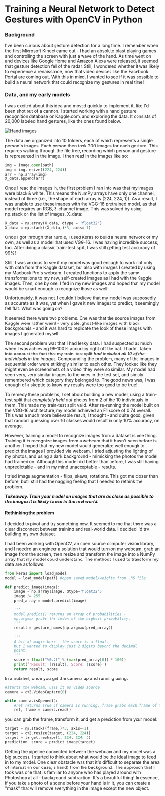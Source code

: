 # Training a Neural Network to Detect Gestures with OpenCV in Python

### Background

I've been curious about gesture detection for a long time. I remember when the first Microsoft Kinect came out -  I had an absolute blast playing games and controlling the screen with just a wave of the hand. As time went on and devices like Google Home and Amazon Alexa were released, it seemed that gesture detection fell of the radar. Still, I wondered whether it was likely to experience a renaissance, now that video devices like the Facebook Portal are coming out. With this in mind, I wanted to see if it was possible to build a neural network that could recognize my gestures in real time!

### Data, and my early models

I was excited about this idea and moved quickly to implement it, like I'd been shot out of a cannon. I started working with a hand gesture recognition database on [Kaggle.com](https://www.kaggle.com/benenharrington/hand-gesture-recognition-database-with-cnn), and exploring the data. It consists of 20,000 labeled hand gestures, like the ones found below.

![Hand images](https://drive.google.com/file/d/1xfmUJdh2lJejUjgA1E-SJgl8T-Zp_uB4/view?usp=sharing)

The data are organized into 10 folders, each of which represents a single person's images. Each person then took 200 images for each gesture. This requires walking through the file tree, recording which person and gesture is represented in the image. I then read in the images like so:

```python
img = Image.open(path)
img = img.resize((224, 224))
arr = np.array(img)
X_data.append(arr)
```
Once I read the images in, the first problem I ran into was that my images were black & white. This means the NumPy arrays have only one channel, instead of three (i.e., the shape of each array is (224, 224, 1)). As a result, I was unable to use these images with the VGG-16 pretrained model, as that model requires an RGB, 3-channel image. This was solved by using np.stack on the list of images, X_data:

```python
X_data = np.array(X_data, dtype = 'float32')
X_data = np.stack((X_data,)*3, axis=-1)
```

Once I got through that hurdle, I used Keras to build a neural network of my own, as well as a model that used VGG-16. I was having incredible success, too. After doing a classic train-test split, I was still getting test accuracy of 99%!

Still, I was anxious to see if my model was good enough to work not only with data from the Kaggle dataset, but also with images I created by using my Macbook Pro's webcam. I created functions to apply the same transformations to my new, self-created images as I had with the Kaggle images. Then, one by one, I fed in my new images and hoped that my model would be smart enough to recognize those as well!

Unfortunately, it was not. I couldn't believe that my model was supposedly as accurate as it was, yet when I gave it new images to predict, it seemingly fell flat. What was going on?

It seemed there were two problems. One was that the source images from Kaggle were rather weird - very pale, ghost-like images with black backgrounds - and it was hard to replicate the look of these images with images I generated myself.

The second problem was that I had leaky data. I had suspected as much when I was achieving 99-100% accuracy right off the bat. I hadn't taken into account the fact that my train-test split *had included all 10 of the individuals in the images*. Compounding the problem, many of the images in sequential order were strikingly similar to each other. They looked like they might even be screenshots of a video, they were so similar. My model had seen very, very similar images to the ones in the test set, and simply remembered which category they belonged to. The good news was, I was enough of a skeptic to know my results were too good to be true!

To remedy these problems, I set about building a new model, using a train-test split that *completely held out* photos from 2 of the 10 individuals in them. This made my train-test split valid. After re-running the model built on the VGG-16 architecture, my model achieved an F1 score of 0.74 overall. This was a much more believable result, I thought - and quite good, given that random guessing over 10 classes would result in only 10% accuracy, on average.

However, training a model to recognize images from a dataset is one thing. Training it to recognize images from a webcam that it hasn't seen before is another. I hoped that my new model would generalize well enough to predict the images I provided via webcam. I tried adjusting the lighting of my photos, and using a dark background - mimicking the photos the model had trained on. Although this model did better than before, I was still having unpredictable - and in my mind unacceptable - results.

I tried image augmentation - flips, skews, rotations. This got me closer than before, but I still had the nagging feeling that I needed to rethink the problem.

***Takeaway: Train your model on images that are as close as possible to the images it is likely to see in the real world.***

#### Rethinking the problem

I decided to pivot and try something new. It seemed to me that there was a clear disconnect between training and real-world data. I decided I'd try building my own dataset.

I had been working with OpenCV, an open source computer vision library, and I needed an engineer a solution that would turn on my webcam, grab an image from the screen, then resize and transform the image into a NumPy array that my model could understand. The methods I used to transform my data are as follows:

```python
from keras import load_model
model = load_model(path) #open saved model/weights from .h5 file

def predict_image(image):
	image = np.array(image, dtype='float32')
	image /= 255
	pred_array = model.predict(image)

    '''
    model.predict() returns an array of probabilities - 
    np.argmax grabs the index of the highest probability.
    '''
	result = gesture_names[np.argmax(pred_array)]
    
    '''
    A bit of magic here - the score is a float,
    but I wanted to display just 2 digits beyond the decimal
    point.
    '''
	score = float("%0.2f" % (max(pred_array[0]) * 100))
    print(f'Result: {result}, Score: {score}')
	return result, score
```
In a nutshell, once you get the camera up and running using:

```python
#starts the webcam, uses it as video source
camera = cv2.VideoCapture(0) 

while camera.isOpened():
    #ret returns True if camera is running, frame grabs each frame of the video feed
	ret, frame = camera.read()
```

you can grab the frame, transform it, and get a prediction from your model:

```python
target = np.stack((frame,)*3, axis=-1)
target = cv2.resize(target, (224, 224))
target = target.reshape(1, 224, 224, 3)
prediction, score = predict_image(target)
```

Getting the pipeline connected between the webcam and my model was a big success. I started to think about what would be the ideal image to feed in to my model. One clear obstacle was that it's difficult to separate the area of interest (in our case, a hand) from the background. The approach that I took was one that is familiar to anyone who has played around with Photoshop at all - background subtraction. It's a beautiful thing! In essence, if you take a photo of a scene before your hand is in it, you can create a "mask" that will remove everything in the image except the new object.